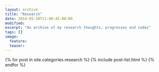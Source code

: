 ```yaml
---
layout: archive
title: "Research"
date: 2014-05-30T11:40:45-08:00
modified:
excerpt: "An archive of my research thoughts, progresses and codes"
tags: []
image:
  feature:
  teaser:
---
```


<div class="tiles">
{% for post in site.categories.research %}
  {% include post-list.html %}
{% endfor %}
</div><!-- /.tiles -->

